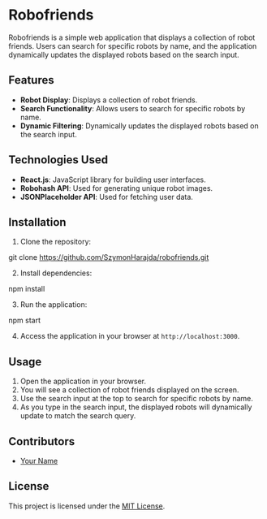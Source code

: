 # Robofriends

Robofriends is a simple web application that displays a collection of robot friends. Users can search for specific robots by name, and the application dynamically updates the displayed robots based on the search input.

## Features

- **Robot Display**: Displays a collection of robot friends.
- **Search Functionality**: Allows users to search for specific robots by name.
- **Dynamic Filtering**: Dynamically updates the displayed robots based on the search input.

## Technologies Used

- **React.js**: JavaScript library for building user interfaces.
- **Robohash API**: Used for generating unique robot images.
- **JSONPlaceholder API**: Used for fetching user data.

## Installation

1. Clone the repository:

git clone https://github.com/SzymonHarajda/robofriends.git

2. Install dependencies:

npm install

3. Run the application:

npm start

4. Access the application in your browser at `http://localhost:3000`.

## Usage

1. Open the application in your browser.
2. You will see a collection of robot friends displayed on the screen.
3. Use the search input at the top to search for specific robots by name.
4. As you type in the search input, the displayed robots will dynamically update to match the search query.

## Contributors

- [Your Name](https://github.com/SzymonHarajda)

## License

This project is licensed under the [MIT License](LICENSE).
